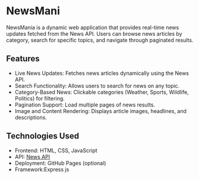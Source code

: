 #  NewsMani

NewsMania is a dynamic web application that provides real-time news updates fetched from the News API. Users can browse news articles by category, search for specific topics, and navigate through paginated results.

##  Features
-  Live News Updates: Fetches news articles dynamically using the News API.
-  Search Functionality: Allows users to search for news on any topic.
-  Category-Based News: Clickable categories (Weather, Sports, Wildlife, Politics) for filtering.
-  Pagination Support: Load multiple pages of news results.
-  Image and Content Rendering: Displays article images, headlines, and descriptions.

##  Technologies Used
- Frontend: HTML, CSS, JavaScript
- API: [News API](https://newsapi.org/)
- Deployment: GitHub Pages (optional)
- Framework:Express js


